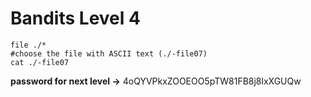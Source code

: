 # Bandits Level 4

```
file ./*
#choose the file with ASCII text (./-file07)
cat ./-file07
```

**password for next level ->** 4oQYVPkxZOOEOO5pTW81FB8j8lxXGUQw
